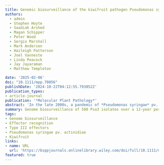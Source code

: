```yaml
---
title: Genomic biosurveillance of the kiwifruit pathogen Pseudomonas syringae pv. actinidiae biovar 3 reveals adaptation to selective pressures in New Zealand orchards
authors:
  - admin
  - Stephen Hoyte
  - Saadiah Arshed
  - Magan Schipper
  - Peter Wood
  - Sergio Marshall
  - Mark Andersen
  - Haileigh Patterson
  - Joel Vanneste
  - Linda Peacock
  - Jay Jayaraman
  - Matthew Templeton

date: '2025-02-06'
doi: "10.1111/mpp.70056"
publishDate: '2024-10-22T04:12:55.793852Z'
publication_types:
- article-journal
publication: '*Molecular Plant Pathology*'
abstract: 'In the late 2000s, a pandemic of *Pseudomonas syringae* pv. *actinidiae* biovar 3 (Psa3) devastated kiwifruit orchards growing susceptible yellow-fleshed cultivars. New Zealand’s kiwifruit industry has since recovered, following the deployment of the tolerant cultivar ‘Zesy002’. However, little is known about the extent to which the Psa population is evolving since its arrival. Over 500 Psa3 isolates from New Zealand kiwifruit orchards were sequenced between 2010 and 2022, from commercial monocultures and diverse germplasm collections. While effector loss was previously observed on Psa-resistant germplasm vines, effector loss appears to be rare in commercial orchards, where the dominant cultivars lack Psa resistance. However, a new Psa3 variant, which has lost the effector *hopF1c*, has arisen. The loss of *hopF1c* appears to have been mediated by the movement of integrative conjugative elements introducing copper resistance into this population. Following this variant’s identification, in planta pathogenicity and competitive fitness assays were performed to better understand the risk and likelihood of its spread. While *hopF1c* loss variants had similar in planta growth to wild-type Psa3, a lab-generated *∆hopF1c* strain could outcompete wild-type on select hosts. Further surveillance was conducted in commercial orchards where these variants were originally isolated, with 6.6% of surveyed isolates identified as *hopF1c* loss variants. These findings suggest that the spread of these variants is currently limited, and they are unlikely to cause more severe symptoms than the current population. Ongoing genome biosurveillance of New Zealand’s Psa3 population is recommended to enable early detection and management of variants of interest. '
summary: Genome biosurveillance of 500 Psa3 isolates over a 12-year period has revealed the emergence of hopF1c loss variants, mediated by the introduction of copper resistance elements into the population.
tags:
- Genome biosurveillance
- Effector recognition
- Type III effectors
- Pseudomonas syringae pv. actinidiae
- Kiwifruit
links:
- name: URL
  url: 'https://bsppjournals.onlinelibrary.wiley.com/doi/full/10.1111/mpp.70056'
featured: true
---
```

